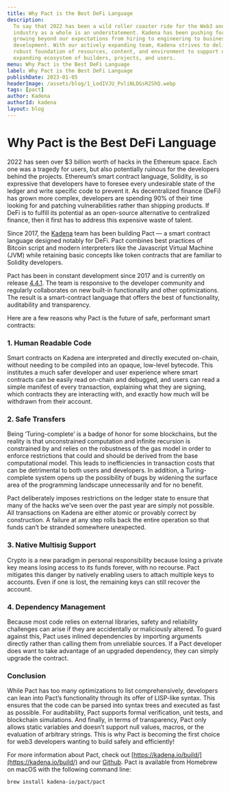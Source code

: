 ```yaml
---
title: Why Pact is the Best DeFi Language
description:
  To say that 2022 has been a wild roller coaster ride for the Web3 and crypto
  industry as a whole is an understatement. Kadena has been pushing forward and
  growing beyond our expectations from hiring to engineering to business
  development. With our actively expanding team, Kadena strives to deliver a
  robust foundation of resources, content, and environment to support our
  expanding ecosystem of builders, projects, and users.
menu: Why Pact is the Best DeFi Language
label: Why Pact is the Best DeFi Language
publishDate: 2023-01-05
headerImage: /assets/blog/1_LodIVJU_PvliNLDGsRZShQ.webp
tags: [pact]
author: Kadena
authorId: kadena
layout: blog
---
```


# Why Pact is the Best DeFi Language

2022 has seen over $3 billion worth of hacks in the Ethereum space. Each one was
a tragedy for users, but also potentially ruinous for the developers behind the
projects. Ethereum’s smart contract language, Solidity, is so expressive that
developers have to foresee every undesirable state of the ledger and write
specific code to prevent it. As decentralized finance (DeFi) has grown more
complex, developers are spending 90% of their time looking for and patching
vulnerabilities rather than shipping products. If DeFi is to fulfill its
potential as an open-source alternative to centralized finance, then it first
has to address this expensive waste of talent.

Since 2017, the [Kadena](https://kadena.io) team has been building Pact — a
smart contract language designed notably for DeFi. Pact combines best practices
of Bitcoin script and modern interpreters like the Javascript Virtual Machine
(JVM) while retaining basic concepts like token contracts that are familiar to
Solidity developers.

Pact has been in constant development since 2017 and is currently on release
[4.4.1](https://github.com/kadena-io/pact/releases). The team is responsive to
the developer community and regularly collaborates on new built-in functionality
and other optimizations. The result is a smart-contract language that offers the
best of functionality, auditability and transparency.

Here are a few reasons why Pact is the future of safe, performant smart
contracts:

### 1. Human Readable Code

Smart contracts on Kadena are interpreted and directly executed on-chain,
without needing to be compiled into an opaque, low-level bytecode. This
institutes a much safer developer and user experience where smart contracts can
be easily read on-chain and debugged, and users can read a simple manifest of
every transaction, explaining what they are signing, which contracts they are
interacting with, and exactly how much will be withdrawn from their account.

### 2. Safe Transfers

Being ‘Turing-complete’ is a badge of honor for some blockchains, but the
reality is that unconstrained computation and infinite recursion is constrained
by and relies on the robustness of the gas model in order to enforce
restrictions that could and should be derived from the base computational model.
This leads to inefficiencies in transaction costs that can be detrimental to
both users and developers. In addition, a Turing-complete system opens up the
possibility of bugs by widening the surface area of the programming landscape
unnecessarily and for no benefit.

Pact deliberately imposes restrictions on the ledger state to ensure that many
of the hacks we’ve seen over the past year are simply not possible. All
transactions on Kadena are either atomic or provably correct by construction. A
failure at any step rolls back the entire operation so that funds can’t be
stranded somewhere unexpected.

### 3. Native Multisig Support

Crypto is a new paradigm in personal responsibility because losing a private key
means losing access to its funds forever, with no recourse. Pact mitigates this
danger by natively enabling users to attach multiple keys to accounts. Even if
one is lost, the remaining keys can still recover the account.

### 4. Dependency Management

Because most code relies on external libraries, safety and reliability
challenges can arise if they are accidentally or maliciously altered. To guard
against this, Pact uses inlined dependencies by importing arguments directly
rather than calling them from unreliable sources. If a Pact developer does want
to take advantage of an upgraded dependency, they can simply upgrade the
contract.

### Conclusion

While Pact has too many optimizations to list comprehensively, developers can
lean into Pact’s functionality through its offer of LISP-like syntax. This
ensures that the code can be parsed into syntax trees and executed as fast as
possible. For auditability, Pact supports formal verification, unit tests, and
blockchain simulations. And finally, in terms of transparency, Pact only allows
static variables and doesn’t support null values, macros, or the evaluation of
arbitrary strings. This is why Pact is becoming the first choice for web3
developers wanting to build safely and efficiently!

For more information about Pact, check out
[https://kadena.io/build/](https://kadena.io/build/) and our
[Github](https://github.com/kadena-io/pact#instructions-for-linux-users). Pact
is available from Homebrew on macOS with the following command line:

    brew install kadena-io/pact/pact
